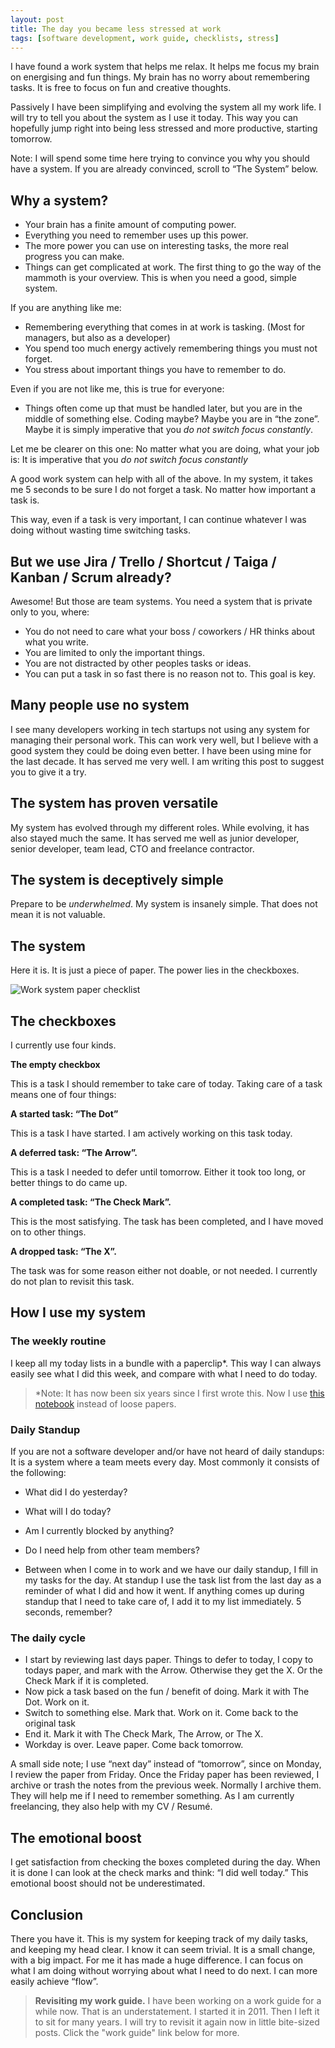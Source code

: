 ```yaml
---
layout: post
title: The day you became less stressed at work
tags: [software development, work guide, checklists, stress]
---
```


I have found a work system that helps me relax. It helps me focus my brain on energising and fun things. My brain has no worry about remembering tasks. It is free to focus on fun and creative thoughts.

Passively I have been simplifying and evolving the system all my work life. I will try to tell you about the system as I use it today. This way you can hopefully jump right into being less stressed and more productive, starting tomorrow.

Note: I will spend some time here trying to convince you why you should have a system. If you are already convinced, scroll to “The System” below.

## Why a system?

- Your brain has a finite amount of computing power.
- Everything you need to remember uses up this power.
- The more power you can use on interesting tasks, the more real progress you can make.
- Things can get complicated at work. The first thing to go the way of the mammoth is your overview. This is when you need a good, simple system.

If you are anything like me:

- Remembering everything that comes in at work is tasking. (Most for managers, but also as a developer)
- You spend too much energy actively remembering things you must not forget.
- You stress about important things you have to remember to do.

Even if you are not like me, this is true for everyone:

- Things often come up that must be handled later, but you are in the middle of something else. Coding maybe? Maybe you are in “the zone”. Maybe it is simply imperative that you _do not switch focus constantly_.

Let me be clearer on this one: No matter what you are doing, what your job is: It is imperative that you _do not switch focus constantly_

A good work system can help with all of the above. In my system, it takes me 5 seconds to be sure I do not forget a task. No matter how important a task is.

This way, even if a task is very important, I can continue whatever I was doing without wasting time switching tasks.

## But we use Jira / Trello / Shortcut / Taiga / Kanban / Scrum already?

Awesome! But those are team systems. You need a system that is private only to you, where:

- You do not need to care what your boss / coworkers / HR thinks about what you write.
- You are limited to only the important things.
- You are not distracted by other peoples tasks or ideas.
- You can put a task in so fast there is no reason not to. This goal is key.

## Many people use no system

I see many developers working in tech startups not using any system for managing their personal work. This can work very well, but I believe with a good system they could be doing even better. I have been using mine for the last decade. It has served me very well. I am writing this post to suggest you to give it a try.

## The system has proven versatile

My system has evolved through my different roles. While evolving, it has also stayed much the same. It has served me well as junior developer, senior developer, team lead, CTO and freelance contractor.

## The system is deceptively simple

Prepare to be _underwhelmed_. My system is insanely simple. That does not mean it is not valuable.

## The system

Here it is. It is just a piece of paper. The power lies in the checkboxes.

![Work system paper checklist](/assets/2016-04-08-the-day-you-became-less-stressed-at-work/work-system-paper-checklist.jpg)

## The checkboxes

I currently use four kinds.

**The empty checkbox**

This is a task I should remember to take care of today. Taking care of a task means one of four things:

**A started task: “The Dot”**

This is a task I have started. I am actively working on this task today.

**A deferred task: “The Arrow”.**

This is a task I needed to defer until tomorrow. Either it took too long, or better things to do came up.

**A completed task: “The Check Mark”.**

This is the most satisfying. The task has been completed, and I have moved on to other things.

**A dropped task: “The X”.**

The task was for some reason either not doable, or not needed. I currently do not plan to  revisit this task.

## How I use my system

### The weekly routine

I keep all my today lists in a bundle with a paperclip*. This way I can always easily see what I did this week, and compare with what I need to do today.

> *Note: It has now been six years since I first wrote this. Now I use [this notebook](https://amzn.to/3DLd599) instead of loose papers.

### Daily Standup

If you are not a software developer and/or have not heard of daily standups: It is a system where a team meets every day. Most commonly it consists of the following:

- What did I do yesterday?
- What will I do today?
- Am I currently blocked by anything?
- Do I need help from other team members?

- Between when I come in to work and we have our daily standup, I fill in my tasks for the day. At standup I use the task list from the last day as a reminder of what I did and how it went. If anything comes up during standup that I need to take care of, I add it to my list immediately. 5 seconds, remember?

### The daily cycle

- I start by reviewing last days paper. Things to defer to today, I copy to todays paper, and mark with the Arrow. Otherwise they get the X. Or the Check Mark if it is completed.
- Now pick a task based on the fun / benefit of doing. Mark it with The Dot. Work on it.
- Switch to something else. Mark that. Work on it. Come back to the original task
- End it. Mark it with The Check Mark, The Arrow, or The X.
- Workday is over. Leave paper. Come back tomorrow.

A small side note; I use “next day” instead of “tomorrow”, since on Monday, I review the paper from Friday. Once the Friday paper has been reviewed, I archive or trash the notes from the previous week. Normally I archive them. They will help me if I need to remember something. As I am currently freelancing, they also help with my CV / Resumé.

## The emotional boost

I get satisfaction from checking the boxes completed during the day. When it is done I can look at the check marks and think: “I did well today.” This emotional boost should not be underestimated.

## Conclusion

There you have it. This is my system for keeping track of my daily tasks, and keeping my head clear. I know it can seem trivial. It is a small change, with a big impact. For me it has made a huge difference. I can focus on what I am doing without worrying about what I need to do next. I can more easily achieve “flow”.

> **Revisiting my work guide.**
> I have been working on a work guide for a while now. That is an understatement. I started it in 2011. Then I left it to sit for many years. I will try to revisit it again now in little bite-sized posts.
> Click the "work guide" link below for more.